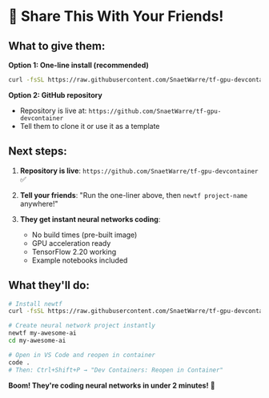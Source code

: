 # 🎁 Share This With Your Friends!

## What to give them:

**Option 1: One-line install (recommended)**
```bash
curl -fsSL https://raw.githubusercontent.com/SnaetWarre/tf-gpu-devcontainer/master/scripts/install.sh | bash
```

**Option 2: GitHub repository**
- Repository is live at: `https://github.com/SnaetWarre/tf-gpu-devcontainer`
- Tell them to clone it or use it as a template

## Next steps:

1. **Repository is live**: `https://github.com/SnaetWarre/tf-gpu-devcontainer` ✅

2. **Tell your friends**: "Run the one-liner above, then `newtf project-name` anywhere!"

3. **They get instant neural networks coding**:
   - No build times (pre-built image)
   - GPU acceleration ready
   - TensorFlow 2.20 working
   - Example notebooks included

## What they'll do:
```bash
# Install newtf
curl -fsSL https://raw.githubusercontent.com/SnaetWarre/tf-gpu-devcontainer/master/scripts/install.sh | bash

# Create neural network project instantly
newtf my-awesome-ai
cd my-awesome-ai

# Open in VS Code and reopen in container
code .
# Then: Ctrl+Shift+P → "Dev Containers: Reopen in Container"
```

**Boom! They're coding neural networks in under 2 minutes!** 🚀